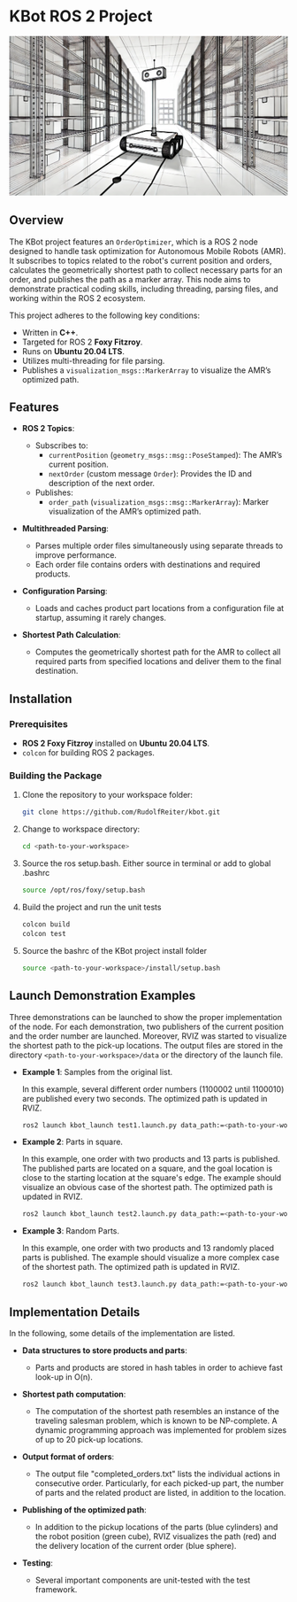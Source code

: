# KBot ROS 2 Project
![Title Image](./data/header.png)
## Overview

The KBot project features an `OrderOptimizer`, which is a ROS 2 node designed to handle task optimization for Autonomous Mobile Robots (AMR). It subscribes to topics related to the robot's current position and orders, calculates the geometrically shortest path to collect necessary parts for an order, and publishes the path as a marker array. This node aims to demonstrate practical coding skills, including threading, parsing files, and working within the ROS 2 ecosystem.

This project adheres to the following key conditions:

- Written in **C++**.
- Targeted for ROS 2 **Foxy Fitzroy**.
- Runs on **Ubuntu 20.04 LTS**.
- Utilizes multi-threading for file parsing.
- Publishes a `visualization_msgs::MarkerArray` to visualize the AMR’s optimized path.

## Features

- **ROS 2 Topics**:
  - Subscribes to:
    - `currentPosition` (`geometry_msgs::msg::PoseStamped`): The AMR’s current position.
    - `nextOrder` (custom message `Order`): Provides the ID and description of the next order.
  - Publishes:
    - `order_path` (`visualization_msgs::msg::MarkerArray`): Marker visualization of the AMR’s optimized path.
  
- **Multithreaded Parsing**:
  - Parses multiple order files simultaneously using separate threads to improve performance.
  - Each order file contains orders with destinations and required products.

- **Configuration Parsing**:
  - Loads and caches product part locations from a configuration file at startup, assuming it rarely changes.

- **Shortest Path Calculation**:
  - Computes the geometrically shortest path for the AMR to collect all required parts from specified locations and deliver them to the final destination.
  
## Installation

### Prerequisites

- **ROS 2 Foxy Fitzroy** installed on **Ubuntu 20.04 LTS**.
- `colcon` for building ROS 2 packages.

### Building the Package



1. Clone the repository to your workspace folder:

   ```bash
   git clone https://github.com/RudolfReiter/kbot.git

2. Change to workspace directory:

    ```bash
    cd <path-to-your-workspace>

3. Source the ros setup.bash. Either source in terminal or add to global .bashrc

    ```bash
    source /opt/ros/foxy/setup.bash

4. Build the project and run the unit tests

    ```bash
    colcon build
    colcon test

5. Source the bashrc of the KBot project install folder

    ```bash
    source <path-to-your-workspace>/install/setup.bash


## Launch Demonstration Examples
Three demonstrations can be launched to show the proper implementation of the node. For each demonstration, two publishers of the current position and the order number are launched. Moreover, RVIZ was started to visualize the shortest path to the pick-up locations. The output files are stored in the directory `<path-to-your-workspace>/data` or the directory of the launch file. 

- **Example 1**: Samples from the original list.

    In this example, several different order numbers (1100002 until 1100010) are published every two seconds. The optimized path is updated in RVIZ.
    ```bash
    ros2 launch kbot_launch test1.launch.py data_path:=<path-to-your-workspace>/data

- **Example 2**: Parts in square.

    In this example, one order with two products and 13 parts is published. The published parts are located on a square, and the goal location is close to the starting location at the square's edge. The example should visualize an obvious case of the shortest path. The optimized path is updated in RVIZ.
    ```bash
    ros2 launch kbot_launch test2.launch.py data_path:=<path-to-your-workspace>/data/test_cases/test_circular/

- **Example 3**: Random Parts.

    In this example, one order with two products and 13 randomly placed parts is published. The example should visualize a more complex case of the shortest path. The optimized path is updated in RVIZ.
    ```bash
    ros2 launch kbot_launch test3.launch.py data_path:=<path-to-your-workspace>/data/test_cases/test_random/

## Implementation Details
In the following, some details of the implementation are listed.

- **Data structures to store products and parts**:
  - Parts and products are stored in hash tables in order to achieve fast look-up in O(n).

- **Shortest path computation**:
  - The computation of the shortest path resembles an instance of the traveling salesman problem, which is known to be NP-complete. A dynamic programming approach was implemented for problem sizes of up to 20 pick-up locations.

- **Output format of orders**:
  - The output file "completed_orders.txt" lists the individual actions in consecutive order. Particularly, for each picked-up part, the number of parts and the related product are listed, in addition to the location.

- **Publishing of the optimized path**:
  - In addition to the pickup locations of the parts (blue cylinders) and the robot position (green cube), RVIZ visualizes the path (red) and the delivery location of the current order (blue sphere).

- **Testing**:
  - Several important components are unit-tested with the test framework. 
